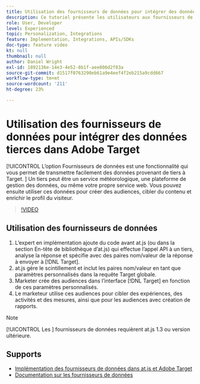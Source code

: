 ```yaml
---
title: Utilisation des fournisseurs de données pour intégrer des données tierces
description: Ce tutoriel présente les utilisateurs aux fournisseurs de données. Découvrez comment utiliser la fonctionnalité Fournisseurs de données pour transmettre facilement des données provenant de tiers à Adobe Target.
role: User, Developer
level: Experienced
topic: Personalization, Integrations
feature: Implementation, Integrations, APIs/SDKs
doc-type: feature video
kt: null
thumbnail: null
author: Daniel Wright
exl-id: 1892136e-14e3-4e52-8b1f-aee806d2f83a
source-git-commit: d1517f0763290eb61a9e4eef4f2eb215a9cdd667
workflow-type: tm+mt
source-wordcount: '211'
ht-degree: 23%

---
```


# Utilisation des fournisseurs de données pour intégrer des données tierces dans Adobe Target

[!UICONTROL L’option Fournisseurs de données est une fonctionnalité qui vous permet de transmettre facilement des données provenant de tiers à Target.  ]  Un tiers peut être un service météorologique, une plateforme de gestion des données, ou même votre propre service web. Vous pouvez ensuite utiliser ces données pour créer des audiences, cibler du contenu et enrichir le profil du visiteur.

>[!VIDEO](https://video.tv.adobe.com/v/22349/?quality=12)

## Utilisation des fournisseurs de données

1. L’expert en implémentation ajoute du code avant at.js (ou dans la section En-tête de bibliothèque d’at.js) qui effectue l’appel API à un tiers, analyse la réponse et spécifie avec des paires nom/valeur de la réponse à envoyer à [!DNL Target].
1. at.js gère le scintillement et inclut les paires nom/valeur en tant que paramètres personnalisés dans la requête Target globale.
1. Marketer crée des audiences dans l’interface [!DNL Target] en fonction de ces paramètres personnalisés.
1. Le marketeur utilise ces audiences pour cibler des expériences, des activités et des mesures, ainsi que pour les audiences avec création de rapports.

>[!NOTE]
>
>[!UICONTROL Les ] fournisseurs de données requièrent at.js 1.3 ou version ultérieure.

## Supports

* [Implémentation des fournisseurs de données dans at.js et Adobe Target](implement-data-providers-to-integrate-third-party-data.md)
* [Documentation sur les fournisseurs de données](https://experienceleague.adobe.com/docs/target/using/implement-target/client-side/at-js-implementation/functions-overview/targetgobalsettings.html?lang=en#data-providers)
